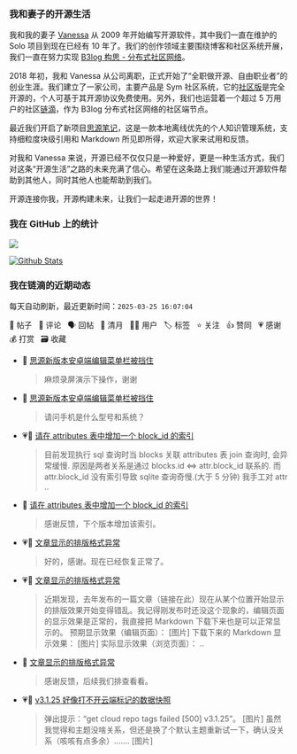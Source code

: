 ### 我和妻子的开源生活

我和我的妻子 [Vanessa](https://github.com/Vanessa219) 从 2009 年开始编写开源软件，其中我们一直在维护的 Solo 项目到现在已经有 10 年了。我们的创作领域主要围绕博客和社区系统开展，我们一直在努力实现 [B3log 构思 - 分布式社区网络](https://ld246.com/article/1546941897596)。

2018 年初，我和 Vanessa 从公司离职，正式开始了“全职做开源、自由职业者”的创业生涯。我们建立了一家公司，主要产品是 Sym 社区系统，它的[社区版](https://github.com/88250/symphony)是完全开源的，个人可基于其开源协议免费使用。另外，我们也运营着一个超过 5 万用户的社区[链滴](https://ld246.com)，作为 B3log 分布式社区网络的社区端节点。

最近我们开启了新项目[思源笔记](https://github.com/siyuan-note/siyuan)，这是一款本地离线优先的个人知识管理系统，支持细粒度块级引用和 Markdown 所见即所得，欢迎大家来试用和反馈。

对我和 Vanessa 来说，开源已经不仅仅只是一种爱好，更是一种生活方式，我们对这条“开源生活”之路的未来充满了信心。希望在这条路上我们能通过开源软件帮助到其他人，同时其他人也能帮助到我们。

开源连接你我，开源构建未来，让我们一起走进开源的世界！

### 我在 GitHub 上的统计

<a title="Hits" target="_blank" href="https://github.com/88250/88250"><img src="https://hits.b3log.org/88250/88250.svg"></a>

[![Github Stats](https://github-readme-stats.vercel.app/api?username=88250&theme=tokyonight&show_icons=true)](https://github.com/88250)

<!--events start -->

### 我在链滴的近期动态

每天自动刷新，最近更新时间：`2025-03-25 16:07:04`

📝 帖子 &nbsp; 💬 评论 &nbsp; 🗣 回帖 &nbsp; 🌙 清月 &nbsp; 👨‍💻 用户 &nbsp; 🏷️ 标签 &nbsp; ⭐️ 关注 &nbsp; 👍 赞同 &nbsp; 💗 感谢 &nbsp; 💰 打赏 &nbsp; 🗃 收藏

* 💬 [思源新版本安卓端编辑菜单栏被挡住](https://ld246.com/article/1742881343363/comment/1742888760993#comments)

  > 麻烦录屏演示下操作，谢谢
* 💬 [思源新版本安卓端编辑菜单栏被挡住](https://ld246.com/article/1742881343363/comment/1742883779284#comments)

  > 请问手机是什么型号和系统？
* 💗📝 [请在 attributes 表中增加一个 block_id 的索引](https://ld246.com/article/1742827508465)

  > 目前发现执行 sql 查询时当 blocks 关联 attributes 表 join 查询时, 会异常缓慢. 原因是两者关系是通过 blocks.id &lt;=&gt; attr.block_id 联系的. 而 attr.block_id 没有索引导致 sqlite 查询奇慢.(大于 5 分钟) 我手工对 attr ..
* 💬 [请在 attributes 表中增加一个 block_id 的索引](https://ld246.com/article/1742827508465/comment/1742832567789#comments)

  > 感谢反馈，下个版本增加该索引。
* 💗💬 [文章显示的排版格式异常](https://ld246.com/article/1742670873034/comment/1742730580687#comments)

  > 好的，感谢。现在已经恢复正常了。
* 💗📝 [文章显示的排版格式异常](https://ld246.com/article/1742670873034)

  > 近期发现，去年发布的一篇文章（链接在此）现在从某个位置开始显示的排版效果开始变得错乱。我记得刚发布时还没这个现象的，编辑页面的显示效果是正常的，我直接把 Markdown 下载下来也是可以正常显示的。 预期显示效果（编辑页面）： [图片] 下载下来的 Markdown 显示效果： [图片] 实际显示效果（浏览页面）：  ..
* 💬 [文章显示的排版格式异常](https://ld246.com/article/1742670873034/comment/1742711787136#comments)

  > 感谢反馈，后续我们排查看看。
* 💗📝 [v3.1.25 好像打不开云端标记的数据快照](https://ld246.com/article/1742311654850)

  > 弹出提示：“get cloud repo tags failed [500] v3.1.25”。 [图片] 虽然我觉得和主题没啥关系，但还是换了个默认主题重新试一下，确认没关系（咳咳有点多余）....... [图片]


<!--events end -->
